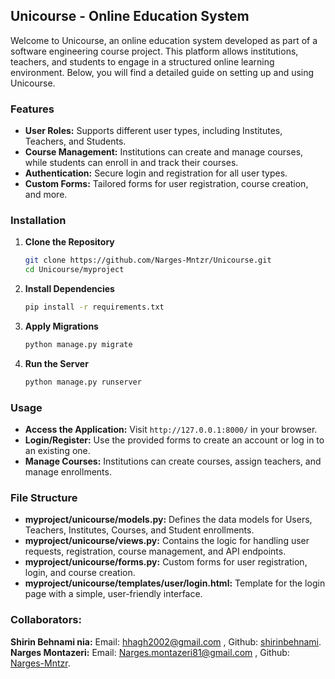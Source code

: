 ## Unicourse - Online Education System

Welcome to Unicourse, an online education system developed as part of a software engineering course project. This platform allows institutions, teachers, and students to engage in a structured online learning environment. Below, you will find a detailed guide on setting up and using Unicourse.

### Features
- **User Roles:** Supports different user types, including Institutes, Teachers, and Students.
- **Course Management:** Institutions can create and manage courses, while students can enroll in and track their courses.
- **Authentication:** Secure login and registration for all user types.
- **Custom Forms:** Tailored forms for user registration, course creation, and more.

### Installation

1. **Clone the Repository**
   ```bash
   git clone https://github.com/Narges-Mntzr/Unicourse.git
   cd Unicourse/myproject
   ```

2. **Install Dependencies**
   ```bash
   pip install -r requirements.txt
   ```

3. **Apply Migrations**
   ```bash
   python manage.py migrate
   ```

4. **Run the Server**
   ```bash
   python manage.py runserver
   ```

### Usage

- **Access the Application:** Visit `http://127.0.0.1:8000/` in your browser.
- **Login/Register:** Use the provided forms to create an account or log in to an existing one.
- **Manage Courses:** Institutions can create courses, assign teachers, and manage enrollments.

### File Structure

- **myproject/unicourse/models.py:** Defines the data models for Users, Teachers, Institutes, Courses, and Student enrollments.
- **myproject/unicourse/views.py:** Contains the logic for handling user requests, registration, course management, and API endpoints.
- **myproject/unicourse/forms.py:** Custom forms for user registration, login, and course creation.
- **myproject/unicourse/templates/user/login.html:** Template for the login page with a simple, user-friendly interface.

### Collaborators:
**Shirin Behnami nia:** Email: hhagh2002@gmail.com , Github: [shirinbehnami](https://github.com/shirinbehnami).<br />
**Narges Montazeri:** Email: Narges.montazeri81@gmail.com , Github: [Narges-Mntzr](https://github.com/Narges-Mntzr).<br />
